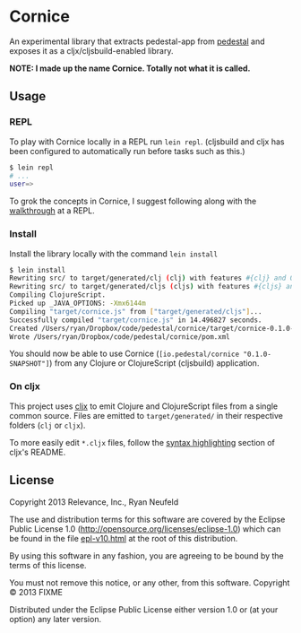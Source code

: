 # Cornice

An experimental library that extracts pedestal-app from
[pedestal](https://github.com/pedestal/pedestal) and exposes it as a
cljx/cljsbuild-enabled library.

**NOTE: I made up the name Cornice. Totally not what it is called.**

## Usage

### REPL

To play with Cornice locally in a REPL run `lein repl`.
(cljsbuild and cljx has been configured to automatically run before tasks such
as this.)

```sh
$ lein repl
# ...
user=>
```
To grok the concepts in Cornice, I suggest following along with the
[walkthrough](doc/walkthrough.clj) at a REPL.

### Install

Install the library locally with the command `lein install`

```sh
$ lein install
Rewriting src/ to target/generated/clj (clj) with features #{clj} and 0 transformations.
Rewriting src/ to target/generated/cljs (cljs) with features #{cljs} and 1 transformations.
Compiling ClojureScript.
Picked up _JAVA_OPTIONS: -Xmx6144m
Compiling "target/cornice.js" from ["target/generated/cljs"]...
Successfully compiled "target/cornice.js" in 14.496827 seconds.
Created /Users/ryan/Dropbox/code/pedestal/cornice/target/cornice-0.1.0-SNAPSHOT.jar
Wrote /Users/ryan/Dropbox/code/pedestal/cornice/pom.xml
```

You should now be able to use Cornice (`[io.pedestal/cornice
"0.1.0-SNAPSHOT"]`) from any Clojure or ClojureScript (cljsbuild) application.


### On cljx

This project uses [cljx](https://github.com/lynaghk/cljx) to emit Clojure and
ClojureScript files from a single common source. Files are emitted to
`target/generated/` in their respective folders (`clj` or `cljx`).

To more easily edit `*.cljx` files, follow the [syntax
highlighting](https://github.com/lynaghk/cljx#syntax-highlighting) section of
cljx's README.

## License

Copyright 2013 Relevance, Inc., Ryan Neufeld

The use and distribution terms for this software are covered by the
Eclipse Public License 1.0 (http://opensource.org/licenses/eclipse-1.0)
which can be found in the file [epl-v10.html](epl-v10.html) at the root of this distribution.

By using this software in any fashion, you are agreeing to be bound by
the terms of this license.

You must not remove this notice, or any other, from this software.
Copyright © 2013 FIXME

Distributed under the Eclipse Public License either version 1.0 or (at
your option) any later version.
